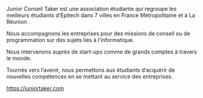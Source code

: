 Junior Conseil Taker est une association étudiante qui regroupe les meilleurs étudiants d’Epitech dans 7 villes en France Métropolitaine et à La Réunion .

Nous accompagnons les entreprises pour des missions de conseil ou de programmation sur des sujets liés à l’informatique.

Nous intervenons auprès de start-ups comme de grands comptes à travers le monde.

Tournés vers l’avenir, nous permettons aux étudiants d’acquérir de nouvelles compétences en se mettant au service des entreprises.

https://juniortaker.com
